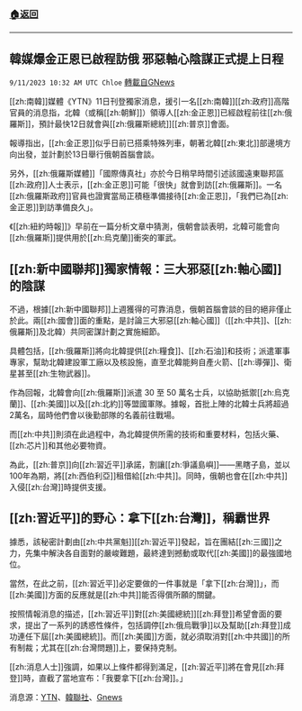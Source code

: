 ###  [:house:返回](README.md)
---


## 韓媒爆金正恩已啟程訪俄  邪惡軸心陰謀正式提上日程
`9/11/2023 10:32 AM UTC Chloe` [轉載自GNews](https://gnews.org/articles/1674597)



[[zh:南韓]]媒體《YTN》11日刊登獨家消息，援引一名[[zh:南韓]][[zh:政府]]高階官員的消息指，北韓（或稱[[zh:朝鮮]]）領導人[[zh:金正恩]]已經啟程前往[[zh:俄羅斯]]，預計最快12日就會與[[zh:俄羅斯總統]][[zh:普京]]會面。  

報導指出，[[zh:金正恩]]似乎日前已搭乘特殊列車，朝著北韓[[zh:東北]]部邊境方向出發，並計劃於13日舉行俄朝首腦會談。

  

另外，[[zh:俄羅斯媒體]]「國際傳真社」亦於今日稍早時間引述該國遠東聯邦區[[zh:政府]]人士表示，[[zh:金正恩]]可能「很快」就會到訪[[zh:俄羅斯]]。一名[[zh:俄羅斯政府]]官員也證實當局正積極準備接待[[zh:金正恩]]，「我們已為[[zh:金正恩]]到訪準備良久」。

  

《[[zh:紐約時報]]》早前在一篇分析文章中猜測，俄朝會談表明，北韓可能會向[[zh:俄羅斯]]提供用於[[zh:烏克蘭]]衝突的軍武。

  


## [[zh:新中國聯邦]]獨家情報：三大邪惡[[zh:軸心國]]的陰謀

  

不過，根據[[zh:新中國聯邦]]上週獲得的可靠消息，俄朝首腦會談的目的絕非僅止於此。兩[[zh:國會]]面的重點，是討論三大邪惡[[zh:軸心國]]（[[zh:中共]]、[[zh:俄羅斯]]及北韓）共同密謀計劃之實施細節。

  

具體包括，[[zh:俄羅斯]]將向北韓提供[[zh:糧食]]、[[zh:石油]]和技術；派遣軍事專家，幫助北韓建設軍工廠以及核設施，直至北韓能夠自產火箭、[[zh:導彈]]、衛星甚至[[zh:生物武器]]。

  

作為回報，北韓會向[[zh:俄羅斯]]派遣 30 至 50 萬名士兵，以協助抵禦[[zh:烏克蘭]]、[[zh:美國]]以及[[zh:北約]]等盟國軍隊。據報，首批上陣的北韓士兵將超過2萬名，屆時他們會以後勤部隊的名義前往戰場。

  

而[[zh:中共]]則須在此過程中，為北韓提供所需的技術和重要材料，包括火藥、[[zh:芯片]]和其他必要物資。

  

為此，[[zh:普京]]向[[zh:習近平]]承諾，割讓[[zh:爭議島嶼]]——黑瞎子島，並以100年為期，將[[zh:西伯利亞]]租借給[[zh:中共]]。同時，俄朝也會在[[zh:中共]]入侵[[zh:台灣]]時提供支援。

  


## [[zh:習近平]]的野心：拿下[[zh:台灣]]，稱霸世界

  

據悉，該秘密計劃由[[zh:中共黨魁]][[zh:習近平]]發起，旨在團結[[zh:三國]]之力，先集中解決各自面對的嚴峻難題，最終達到撼動或取代[[zh:美國]]的最強國地位。

  

當然，在此之前，[[zh:習近平]]必定要做的一件事就是「拿下[[zh:台灣]]」，而[[zh:美國]]方面的反應就是[[zh:中共]]能否得償所願的關鍵。

  

按照情報消息的描述，[[zh:習近平]]對[[zh:美國總統]][[zh:拜登]]希望會面的要求，提出了一系列的誘惑性條件，包括調停[[zh:俄烏戰爭]]以及幫助[[zh:拜登]]成功連任下屆[[zh:美國總統]]。而[[zh:美國]]方面，就必須取消對[[zh:中共國]]的所有制裁；尤其在[[zh:台灣問題]]上，要保持克制。

  

[[zh:消息人士]]強調，如果以上條件都得到滿足，[[zh:習近平]]將在會見[[zh:拜登]]時，直截了當地宣布：「我要拿下[[zh:台灣]]。」

  

消息源：[YTN](https://www.ytn.co.kr/_ln/0101_202309111754144323)、[韓聯社](http://world.kbs.co.kr/service/news_view.htm?lang=e&Seq_Code=180404)、[Gnews](https://gnews.org/m/1660559)

